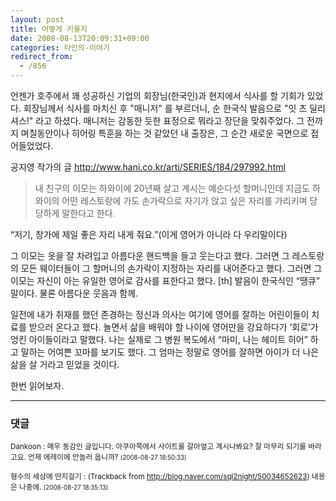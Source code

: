 ```yaml
---
layout: post
title: 어떻게 키울지
date: 2008-08-13T20:09:31+09:00
categories: 타인의-이야기
redirect_from:
  - /856
---
```


<style><!--

td { font-family: "굴림"; font-size: 12px; color: #333333;}

--></style><script type="text/javascript" language="javascript">// <![CDATA[

function resize_image(a) {

//

}

// ]]></script>

언젠가 호주에서 꽤 성공하신 기업의 회장님(한국인)과 현지에서 식사를 할 기회가 있었다. 회장님께서 식사를 마치신 후 "매니저" 를 부르더니, 순 한국식 발음으로 "잇 츠 딜리셔스!" 라고 하셨다. 매니저는 감동한 듯한 표정으로 뭐라고 장단을 맞춰주었다. 그 전까지 며칠동안이나 히어링 특훈을 하는 것 같았던 내 출장은, 그 순간 새로운 국면으로 접어들었었다.

공지영 작가의 글 <a href="http://www.hani.co.kr/arti/SERIES/184/297992.html" target="_blank">http://www.hani.co.kr/arti/SERIES/184/297992.html</a>

> 내 친구의 이모는 하와이에 20년째 살고 계시는 예순다섯 할머니인데 지금도 하와이의 어떤 레스토랑에 가도 손가락으로 자기가 앉고 싶은 자리를 가리키며 당당하게 말한다고 한다.

“저기, 창가에 제일 좋은 자리 내게 줘요.”(이게 영어가 아니라 다 우리말이다)

그 이모는 옷을 잘 차려입고 아름다운 핸드백을 들고 웃는다고 했다. 그러면 그 레스토랑의 모든 웨이터들이 그 할머니의 손가락이 지정하는 자리를 내어준다고 했다. 그러면 그 이모는 자신이 아는 유일한 영어로 감사를 표한다고 했다. [th] 발음이 한국식인 “땡큐” 말이다. 물론 아름다운 웃음과 함께.

일전에 내가 취재를 했던 존경하는 정신과 의사는 여기에 영어를 잘하는 어린이들이 치료를 받으러 온다고 했다. 놀면서 삶을 배워야 할 나이에 영어만을 강요하다가 ‘회로’가 엉킨 아이들이라고 말했다. 나는 실제로 그 병원 복도에서 “마미, 나는 헤이트 히어” 하고 말하는 어여쁜 꼬마를 보기도 했다. 그 엄마는 정말로 영어를 잘하면 아이가 더 나은 삶을 살 거라고 믿었을 것이다.

한번 읽어보자.

* * *

### 댓글



<!--- cmt:1163 --->
<!--- mail: --->
<!--- parent:0 --->

<small class=comment>Dankoon : 매우 동감인 글입니다. 아쿠아쪽에서 사이트를 갈아엎고 계시나봐요? 잘 마무리 되기를 바라고요. 언제 에레이에 안놀러 옵니까? <small>(2008-08-27 18:50:33)</small></small>


<!--- cmt:1164 --->
<!--- mail: --->
<!--- parent:0 --->

<small class=comment>형수의 세상에 딴지걸기 : <!-- ping:1164 ---> (Trackback from <a href='http://blog.naver.com/sql2night/50034652623'>http://blog.naver.com/sql2night/50034652623</a>) 내용은 나중에. <small>(2008-08-27 18:35:13)</small></small>


